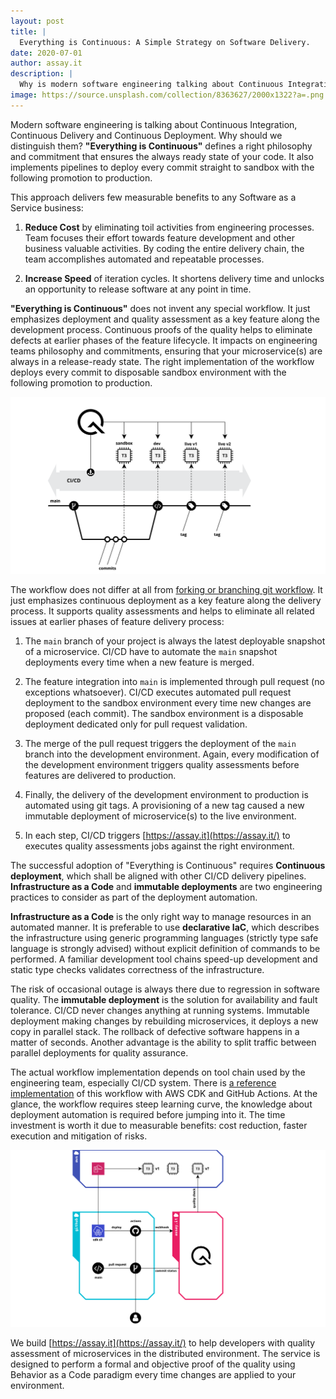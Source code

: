 ```yaml
---
layout: post
title: |
  Everything is Continuous: A Simple Strategy on Software Delivery.
date: 2020-07-01
author: assay.it
description: |
  Why is modern software engineering talking about Continuous Integration, Continuous Delivery and Continuous Deployment? Everything is Continuous!
image: https://source.unsplash.com/collection/8363627/2000x1322?a=.png
---
```


Modern software engineering is talking about Continuous Integration, Continuous Delivery and Continuous Deployment. Why should we distinguish them? **"Everything is Continuous"** defines a right philosophy and commitment that ensures the always ready state of your code. It also implements pipelines to deploy every commit straight to sandbox with the following promotion to production.

This approach delivers few measurable benefits to any Software as a Service business:

1. **Reduce Cost** by eliminating toil activities from engineering processes. Team focuses their effort towards feature development and other business valuable activities. By coding the entire delivery chain, the team accomplishes automated and repeatable processes. 

2. **Increase Speed** of iteration cycles. It shortens delivery time and unlocks an opportunity to release software at any point in time.

**"Everything is Continuous"** does not invent any special workflow. It just emphasizes deployment and quality assessment as a key feature along the development process. Continuous proofs of the quality helps to eliminate defects at earlier phases of the feature lifecycle. It impacts on engineering teams philosophy and commitments, ensuring that your microservice(s) are always in a release-ready state. The right implementation of the workflow deploys every commit to disposable sandbox environment with the following promotion to production. 

![A simple strategy to achieve an automation with GitHub Actions](/img/posts/2020-07-01-everything-continuous-workflow.svg)

The workflow does not differ at all from [forking or branching git workflow](https://www.atlassian.com/git/tutorials/comparing-workflows#forking-workflow). It just emphasizes continuous deployment as a key feature along the delivery process. It supports quality assessments and helps to eliminate all related issues at earlier phases of feature delivery process:

1. The `main` branch of your project is always the latest deployable snapshot of a microservice. CI/CD have to automate the `main` snapshot deployments every time when a new feature is merged.

2. The feature integration into `main` is implemented through pull request (no exceptions whatsoever). CI/CD executes automated pull request deployment to the sandbox environment every time new changes are proposed (each commit). The sandbox environment is a disposable deployment dedicated only for pull request validation.

3. The merge of the pull request triggers the deployment of the `main` branch into the development environment. Again, every modification of the development environment triggers quality assessments before features are delivered to production.

4. Finally, the delivery of the development environment to production is automated using git tags. A provisioning of a new tag caused a new immutable deployment of microservice(s) to the live environment.

5. In each step, CI/CD triggers [https://assay.it](https://assay.it/) to executes quality assessments jobs against the right environment.

The successful adoption of "Everything is Continuous" requires **Continuous deployment**, which shall be aligned with other CI/CD delivery pipelines. **Infrastructure as a Code** and **immutable deployments** are two engineering practices to consider as part of the deployment automation.

**Infrastructure as a Code** is the only right way to manage resources in an automated manner. It is preferable to use **declarative IaC**, which describes the infrastructure using generic programming languages (strictly type safe language is strongly advised) without explicit definition of commands to be performed. A familiar development tool chains speed-up development and static type checks validates correctness of the infrastructure.

The risk of occasional outage is always there due to regression in software quality. The **immutable deployment** is the solution for availability and fault tolerance. CI/CD never changes anything at running systems. Immutable deployment making changes by rebuilding microservices, it deploys a new copy in parallel stack. The rollback of defective software  happens in a matter of seconds. Another advantage is the ability to split traffic between parallel deployments for quality assurance. 

The actual workflow implementation depends on tool chain used by the engineering team, especially CI/CD system. There is [a reference implementation](/doc/case-study/everything-is-continuous) of this workflow with AWS CDK and GitHub Actions. At the glance, the workflow requires steep learning curve, the knowledge about deployment automation is required before jumping into it. The time investment is worth it due to measurable benefits: cost reduction, faster execution and mitigation of risks.

![A reference implementation of quality automation](/img/posts/2020-07-01-everything-continuous-design.svg)

We build [https://assay.it](https://assay.it/) to help developers with quality assessment of microservices in the distributed environment. The service is designed to perform a formal and objective proof of the quality using Behavior as a Code paradigm every time changes are applied to your environment.
